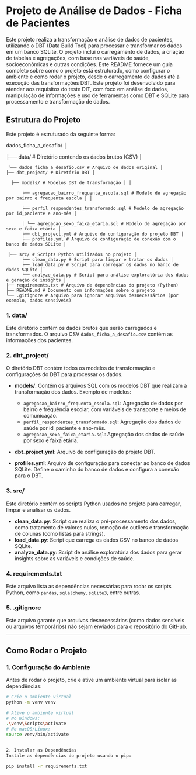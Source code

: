 # Projeto de Análise de Dados - Ficha de Pacientes

Este projeto realiza a transformação e análise de dados de pacientes, utilizando o DBT (Data Build Tool) para processar e transformar os dados em um banco SQLite. O projeto inclui o carregamento de dados, a criação de tabelas e agregações, com base nas variáveis de saúde, socioeconômicas e outras condições. 
Este README fornece um guia completo sobre como o projeto está estruturado, como configurar o ambiente e como rodar o projeto, desde o carregamento de dados até a execução das transformações DBT. Este projeto foi desenvolvido para atender aos requisitos do teste DIT, com foco em análise de dados, manipulação de informações e uso de ferramentas como DBT e SQLite para processamento e transformação de dados.

## Estrutura do Projeto

Este projeto é estruturado da seguinte forma:

dados_ficha_a_desafio/ │ 

   ├── data/ # Diretório contendo os dados brutos (CSV) │
   
     └── dados_ficha_a_desafio.csv # Arquivo de dados original │
    ├── dbt_project/ # Diretório DBT │ 
    
      ├── models/ # Modelos DBT de transformação │ │ 
      
          ├── agregacao_bairro_frequenta_escola.sql # Modelo de agregação por bairro e frequenta escola │ │ 
          
          ├── perfil_respondentes_transformado.sql # Modelo de agregação por id_paciente e ano-mês │ 
          
          │ └── agregacao_sexo_faixa_etaria.sql # Modelo de agregação por sexo e faixa etária │ 
          ├── dbt_project.yml # Arquivo de configuração do projeto DBT │ 
          ├── profiles.yml # Arquivo de configuração de conexão com o banco de dados SQLite │ 
          
     ├── src/ # Scripts Python utilizados no projeto │ 
          ├── clean_data.py # Script para limpar e tratar os dados │ 
          ├── load_data.py # Script para carregar os dados no banco de dados SQLite │ 
          └── analyze_data.py # Script para análise exploratória dos dados e geração de insights │ 
    ├── requirements.txt # Arquivo de dependências do projeto (Python) 
    ├── README.md # Documento com informações sobre o projeto 
    └── .gitignore # Arquivo para ignorar arquivos desnecessários (por exemplo, dados sensíveis)



### 1. **data/**
Este diretório contém os dados brutos que serão carregados e transformados. O arquivo CSV `dados_ficha_a_desafio.csv` contém as informações dos pacientes.

### 2. **dbt_project/**
O diretório DBT contém todos os modelos de transformação e configurações do DBT para processar os dados.

- **models/**: Contém os arquivos SQL com os modelos DBT que realizam a transformação dos dados. Exemplo de modelos:
  - `agregacao_bairro_frequenta_escola.sql`: Agregação de dados por bairro e frequência escolar, com variáveis de transporte e meios de comunicação.
  - `perfil_respondentes_transformado.sql`: Agregação dos dados de saúde por id_paciente e ano-mês.
  - `agregacao_sexo_faixa_etaria.sql`: Agregação dos dados de saúde por sexo e faixa etária.

- **dbt_project.yml**: Arquivo de configuração do projeto DBT.
- **profiles.yml**: Arquivo de configuração para conectar ao banco de dados SQLite. Define o caminho do banco de dados e configura a conexão para o DBT.

### 3. **src/**
Este diretório contém os scripts Python usados no projeto para carregar, limpar e analisar os dados.

- **clean_data.py**: Script que realiza o pré-processamento dos dados, como tratamento de valores nulos, remoção de outliers e transformação de colunas (como listas para strings).
- **load_data.py**: Script que carrega os dados CSV no banco de dados SQLite.
- **analyze_data.py**: Script de análise exploratória dos dados para gerar insights sobre as variáveis e condições de saúde.

### 4. **requirements.txt**
Este arquivo lista as dependências necessárias para rodar os scripts Python, como `pandas`, `sqlalchemy`, `sqlite3`, entre outras.

### 5. **.gitignore**
Este arquivo garante que arquivos desnecessários (como dados sensíveis ou arquivos temporários) não sejam enviados para o repositório do GitHub.

---

## Como Rodar o Projeto

### 1. **Configuração do Ambiente**
Antes de rodar o projeto, crie e ative um ambiente virtual para isolar as dependências:

```bash
# Crie o ambiente virtual
python -m venv venv

# Ative o ambiente virtual
# No Windows:
.\venv\Scripts\activate
# No macOS/Linux:
source venv/bin/activate


2. Instalar as Dependências
Instale as dependências do projeto usando o pip:

pip install -r requirements.txt


